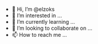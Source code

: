 - 👋 Hi, I’m @elzoks
- 👀 I’m interested in ...
- 🌱 I’m currently learning ...
- 💞️ I’m looking to collaborate on ...
- 📫 How to reach me ...

<!---
elzoks/elzoks is a ✨ special ✨ repository because its `README.md` (this file) appears on your GitHub profile.
You can click the Preview link to take a look at your changes.
--->
